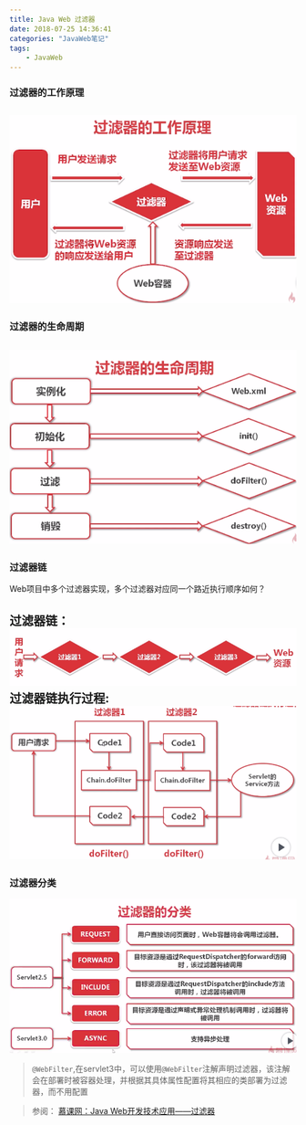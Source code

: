 ```yaml
---
title: Java Web 过滤器
date: 2018-07-25 14:36:41
categories: "JavaWeb笔记" 
tags:
    - JavaWeb
---
```

### 过滤器的工作原理
![filetr_work_principle](/images/filter_work_principle.png)
----
### 过滤器的生命周期
![ filetr_lifecycle](/images/filter_lifecycle.png)
----
### 过滤器链
Web项目中多个过滤器实现，多个过滤器对应同一个路近执行顺序如何？

过滤器链：
![filter_chain.png](/images/filter_chain.png)
过滤器链执行过程:
![filter_chain_process.png](/images/filter_chain_process.png)
----
### 过滤器分类
![filter_classify](/images/filter_classify.png)
> `@WebFilter`,在servlet3中，可以使用`@WebFilter`注解声明过滤器，该注解会在部署时被容器处理，并根据其具体属性配置将其相应的类部署为过滤器，而不用配置

> 参阅：
  [慕课网：Java Web开发技术应用——过滤器](https://www.imooc.com/learn/213)